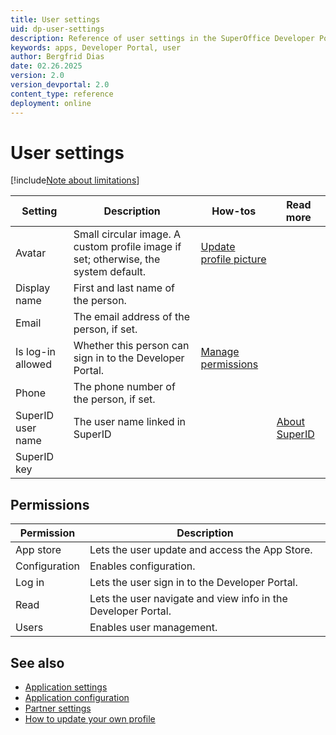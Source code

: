 ```yaml
---
title: User settings
uid: dp-user-settings
description: Reference of user settings in the SuperOffice Developer Portal.
keywords: apps, Developer Portal, user
author: Bergfrid Dias
date: 02.26.2025
version: 2.0
version_devportal: 2.0
content_type: reference
deployment: online
---
```


# User settings

[!include[Note about limitations](includes/note-cannot-update-superid.md)]

| Setting | Description | How-tos | Read more |
|---|---|---|---|
| Avatar | Small circular image. A custom profile image if set; otherwise, the system default. | [Update profile picture][7] | |
| Display name | First and last name of the person. | | |
| Email | The email address of the person, if set. | | |
| Is log-in allowed | Whether this person can sign in to the Developer Portal. | [Manage permissions][6] | |
| Phone | The phone number of the person, if set.| | |
| SuperID user name | The user name linked in SuperID | | [About SuperID][4] |
| SuperID key | | | |

## Permissions

| Permission | Description |
|---|---|
| App store | Lets the user update and access the App Store. |
| Configuration | Enables configuration. |
| Log in | Lets the user sign in to the Developer Portal. |
| Read | Lets the user navigate and view info in the Developer Portal. |
| Users | Enables user management. |

## See also

* [Application settings][1]
* [Application configuration][2]
* [Partner settings][3]
* [How to update your own profile][7]

<!-- Referenced links -->
[1]: ../standard-app/app-store/app-settings.md
[2]: ../create-app/config/app-config.md
[3]: partner-settings.md
[4]: ../../identity-management/superid/overview.md
[6]: manage-permissions.md
[7]: update-profile.md

<!-- Referenced images -->
